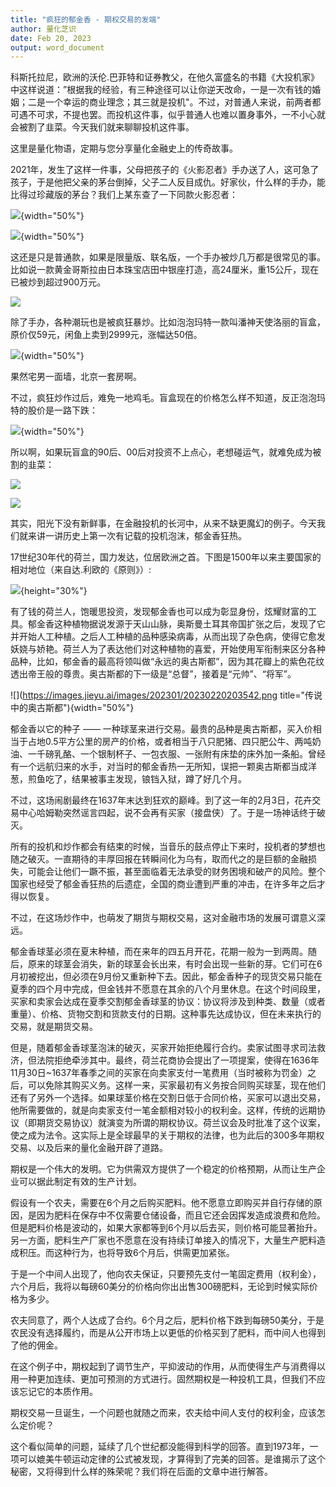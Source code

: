 ```yaml
---
title: "疯狂的郁金香 - 期权交易的发端"
author: 量化芝识
date: Feb 20, 2023
output: word_document
---
```



科斯托拉尼，欧洲的沃伦.巴菲特和证券教父，在他久富盛名的书籍《大投机家》中这样说道：”根据我的经验，有三种途径可以让你逆天改命，一是一次有钱的婚姻；二是一个幸运的商业理念；其三就是投机"。不过，对普通人来说，前两者都可遇不可求，不提也罢。而投机这件事，似乎普通人也难以置身事外，一不小心就会被割了韭菜。今天我们就来聊聊投机这件事。

这里是量化物语，定期与您分享量化金融史上的传奇故事。

2021年，发生了这样一件事，父母把孩子的《火影忍者》手办送了人，这可急了孩子，于是他把父亲的茅台倒掉，父子二人反目成仇。好家伙，什么样的手办，能比得过珍藏版的茅台？我们上某东查了一下同款火影忍者：

![](https://images.jieyu.ai/images/202301/20230220194623.png){width="50%"}

![](https://images.jieyu.ai/images/202301/20230220194836.png){width="50%"}

这还是只是普通款，如果是限量版、联名版，一个手办被炒几万都是很常见的事。比如说一款黄金哥斯拉由日本珠宝店田中银座打造，高24厘米，重15公斤，现在已被炒到超过900万元。

![](https://images.jieyu.ai/images/202301/20230220195711.png)

除了手办，各种潮玩也是被疯狂暴炒。比如泡泡玛特一款叫潘神天使洛丽的盲盒，原价仅59元，闲鱼上卖到2999元，涨幅达50倍。

![](https://images.jieyu.ai/images/202301/20230220200431.png){width="50%"}

果然宅男一面墙，北京一套房啊。

不过，疯狂炒作过后，难免一地鸡毛。盲盒现在的价格怎么样不知道，反正泡泡玛特的股价是一路下跌：

![](https://images.jieyu.ai/images/202301/20230220203818.png){width="50%"}

所以啊，如果玩盲盒的90后、00后对投资不上点心，老想碰运气，就难免成为被割的韭菜：

![](https://images.jieyu.ai/images/202301/20230220201402.png)

![](https://images.jieyu.ai/images/202301/20230220201301.png)

其实，阳光下没有新鲜事，在金融投机的长河中，从来不缺更魔幻的例子。今天我们就来讲一讲历史上第一次有记载的投机泡沫，郁金香狂热。

17世纪30年代的荷兰，国力发达，位居欧洲之首。下图是1500年以来主要国家的相对地位（来自达.利欧的《原则》）:

![](https://images.jieyu.ai/images/202301/20230220202525.png){height="30%"}

有了钱的荷兰人，饱暖思投资，发现郁金香也可以成为彰显身份，炫耀财富的工具。郁金香这种植物据说发源于天山山脉，奥斯曼土耳其帝国扩张之后，发现了它并开始人工种植。之后人工种植的品种感染病毒，从而出现了杂色病，使得它愈发妖娆与娇艳。荷兰人为了表达他们对这种植物的喜爱，开始使用军衔制来区分各种品种，比如，郁金香的最高将领叫做“永远的奥古斯都”，因为其花瓣上的紫色花纹透出帝王般的尊贵。奥古斯都的下一级是“总督”，接着是“元帅”、“将军”。

![](https://images.jieyu.ai/images/202301/20230220203542.png title="传说中的奥古斯都"){width="50%"}

郁金香以它的种子 —— 一种球茎来进行交易。最贵的品种是奥古斯都，买入价相当于占地0.5平方公里的房产的价格，或者相当于八只肥猪、四只肥公牛、两吨奶油、一千磅乳酪、一个银制杯子、一包衣服、一张附有床垫的床外加一条船。曾经有一个远航归来的水手，对当时的郁金香热一无所知，误把一颗奥古斯都当成洋葱，煎鱼吃了，结果被事主发现，锒铛入狱，蹲了好几个月。

不过，这场闹剧最终在1637年末达到狂欢的巅峰。到了这一年的2月3日，花卉交易中心哈姆勒突然谣言四起，说不会再有买家（接盘侠）了。于是一场神话终于破灭。

所有的投机和炒作都会有结束的时候，当音乐的鼓点停止下来时，投机者的梦想也随之破灭。一直期待的丰厚回报在转瞬间化为乌有，取而代之的是巨额的金融损失，可能会让他们一蹶不振，甚至面临着无法承受的财务困境和破产的风险。整个国家也经受了郁金香狂热的后遗症，全国的商业遭到严重的冲击，在许多年之后才得以恢复。

不过，在这场炒作中，也萌发了期货与期权交易，这对金融市场的发展可谓意义深远。

郁金香球茎必须在夏末种植，而在来年的四五月开花，花期一般为一到两周。随后，原来的球茎会消失，新的球茎会长出来，有时会出现一些新的芽。它们可在6月初被挖出，但必须在9月份又重新种下去。因此，郁金香种子的现货交易只能在夏季的四个月中完成，但金钱并不愿意在其余的八个月里休息。在这个时间段里，买家和卖家会达成在夏季交割郁金香球茎的协议：协议将涉及到种类、数量（或者重量）、价格、货物交割和货款支付的日期。这种事先达成协议，但在未来执行的交易，就是期货交易。

但是，随着郁金香球茎泡沫的破灭，买家开始拒绝履行合约。卖家试图寻求司法救济，但法院拒绝牵涉其中。最终，荷兰花商协会提出了一项提案，使得在1636年11月30日~1637年春季之间的买家在向卖家支付一笔费用（当时被称为罚金）之后，可以免除其购买义务。这样一来，买家最初有义务按合同购买球茎，现在他们还有了另外一个选择。如果球茎价格在交割日低于合同价格，买家可以退出交易，他所需要做的，就是向卖家支付一笔金额相对较小的权利金。这样，传统的远期协议（即期货交易协议）就演变为所谓的期权协议。荷兰议会及时批准了这个议案，使之成为法令。这实际上是全球最早的关于期权的法律，也为此后的300多年期权交易、以及后来的量化金融开辟了道路。

期权是一个伟大的发明。它为供需双方提供了一个稳定的价格预期，从而让生产企业可以据此制定有效的生产计划。

假设有一个农夫，需要在6个月之后购买肥料。他不愿意立即购买并自行存储的原因，是因为肥料在保存中不仅需要仓储设备，而且它还会因挥发造成浪费和危险。但是肥料价格是波动的，如果大家都等到6个月以后去买，则价格可能显著抬升。另一方面，肥料生产厂家也不愿意在没有持续订单接入的情况下，大量生产肥料造成积压。而这种行为，也将导致6个月后，供需更加紧张。

于是一个中间人出现了，他向农夫保证，只要预先支付一笔固定费用（权利金），六个月后，我将以每磅60美分的价格向你出出售300磅肥料，无论到时候实际价格为多少。

农夫同意了，两个人达成了合约。6个月之后，肥料价格下跌到每磅50美分，于是农民没有选择履约，而是从公开市场上以更低的价格买到了肥料，而中间人也得到了他的佣金。

在这个例子中，期权起到了调节生产，平抑波动的作用，从而使得生产与消费得以用一种更加连续、更加可预测的方式进行。固然期权是一种投机工具，但我们不应该忘记它的本质作用。

期权交易一旦诞生，一个问题也就随之而来，农夫给中间人支付的权利金，应该怎么定价呢？

这个看似简单的问题，延续了几个世纪都没能得到科学的回答。直到1973年，一项可以媲美牛顿运动定律的公式被发现，才算得到了完美的回答。是谁揭示了这个秘密，又将得到什么样的殊荣呢？我们将在后面的文章中进行解答。


